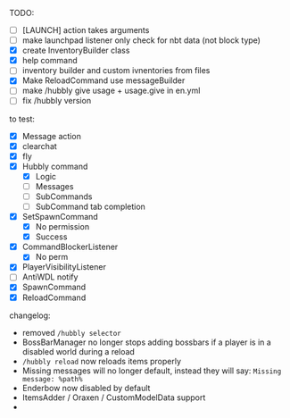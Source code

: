 
TODO:
- [ ] [LAUNCH] action takes arguments
- [ ] make launchpad listener only check for nbt data (not block type)
- [x] create InventoryBuilder class
- [x] help command
- [ ] inventory builder and custom ivnentories from files
- [x] Make ReloadCommand use messageBuilder
- [ ] make /hubbly give usage + usage.give in en.yml
- [ ] fix /hubbly version

to test:
- [x] Message action
- [x] clearchat
- [x] fly
- [x] Hubbly command
	- [x] Logic
	- [ ] Messages
	- [ ] SubCommands
	- [ ] SubCommand tab completion
- [x] SetSpawnCommand
	- [x] No permission
	- [x] Success
- [x] CommandBlockerListener
	- [x] No perm
- [x] PlayerVisibilityListener
- [ ] AntiWDL notify
- [x] SpawnCommand
- [x] ReloadCommand

changelog:
- removed `/hubbly selector`
- BossBarManager no longer stops adding bossbars if a player is in a disabled world during a reload
- `/hubbly reload` now reloads items properly
- Missing messages will no longer default, instead they will say: `Missing message: %path%`
- Enderbow now disabled by default
- ItemsAdder / Oraxen / CustomModelData support
- 
